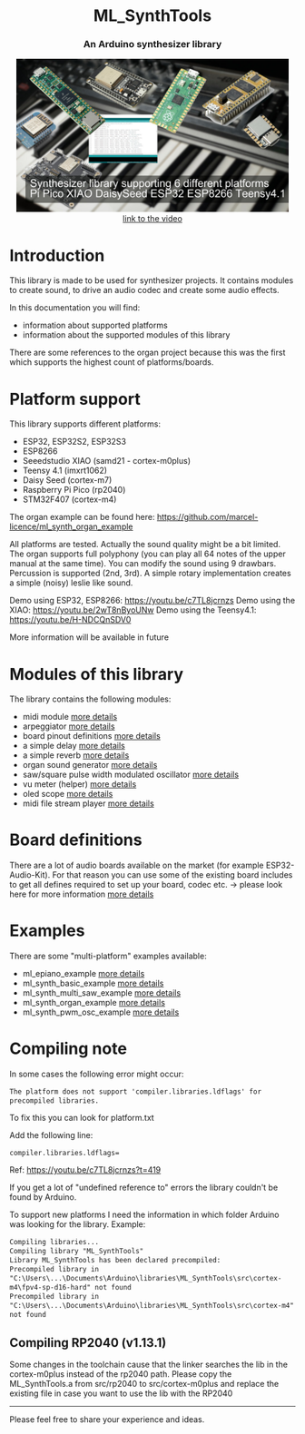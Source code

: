 <h1 align="center">ML_SynthTools</h1>
<h3 align="center">An Arduino synthesizer library</h3>  
<p align="center"> 
  <img src="extras/splash.jpg" alt="project picture" width="480px" height="270px"><br>
  <a href="https://youtu.be/9AHQ4mQrjE8">link to the video</a>
</p>


# Introduction

This library is made to be used for synthesizer projects. It contains modules to create sound, to drive an audio codec and create some audio effects. 

In this documentation you will find:
- information about supported platforms
- information about the supported modules of this library

There are some references to the organ project because this was the first which supports the highest count of platforms/boards.


# Platform support

This library supports different platforms:
- ESP32, ESP32S2, ESP32S3
- ESP8266
- Seeedstudio XIAO (samd21 - cortex-m0plus)
- Teensy 4.1 (imxrt1062)
- Daisy Seed (cortex-m7)
- Raspberry Pi Pico (rp2040)
- STM32F407 (cortex-m4)

The organ example can be found here: https://github.com/marcel-licence/ml_synth_organ_example

All platforms are tested. Actually the sound quality might be a bit limited.
The organ supports full polyphony (you can play all 64 notes of the upper manual at the same time).
You can modify the sound using 9 drawbars.
Percussion is supported (2nd, 3rd).
A simple rotary implementation creates a simple (noisy) leslie like sound.

Demo using ESP32, ESP8266: https://youtu.be/c7TL8jcrnzs
Demo using the XIAO: https://youtu.be/2wT8nByoUNw
Demo using the Teensy4.1: https://youtu.be/H-NDCQnSDV0

More information will be available in future


# Modules of this library

The library contains the following modules:
- midi module <a href="extras/midi_input.md">more details</a>
- arpeggiator <a href="extras/ml_arp.md">more details</a>
- board pinout definitions <a href="extras/ml_boards.md">more details</a>
- a simple delay <a href="extras/ml_delay.md">more details</a>
- a simple reverb [more details](extras/ml_reverb.md)
- organ sound generator <a href="extras/ml_organ.md">more details</a>
- saw/square pulse width modulated oscillator <a href="extras/ml_oscillator.md">more details</a>
- vu meter (helper) <a href="extras/ml_vu_meter.md">more details</a>
- oled scope <a href="extras/ml_scope.md">more details</a>
- midi file stream player <a href="extras/ml_midi_file_stream.md">more details</a>


# Board definitions

There are a lot of audio boards available on the market (for example ESP32-Audio-Kit).
For that reason you can use some of the existing board includes to get all defines
required to set up your board, codec etc.
-> please look here for more information <a href="extras/ml_board.md">more details</a>


# Examples

There are some "multi-platform" examples available:
- ml_epiano_example <a href="examples/ml_epiano_example/README.md">more details</a>
- ml_synth_basic_example <a href="examples/ml_synth_basic_example/README.md">more details</a>
- ml_synth_multi_saw_example <a href="examples/ml_synth_multi_saw_example/README.md">more details</a>
- ml_synth_organ_example <a href="examples/ml_synth_organ_example/README.md">more details</a>
- ml_synth_pwm_osc_example <a href="examples/ml_synth_pwm_osc_example/README.md">more details</a>


# Compiling note

In some cases the following error might occur: 
	
	The platform does not support 'compiler.libraries.ldflags' for precompiled libraries.
	
To fix this you can look for platform.txt

Add the following line: 

	compiler.libraries.ldflags=
	
Ref: https://youtu.be/c7TL8jcrnzs?t=419
	
If you get a lot of "undefined reference to" errors the library couldn't be found by Arduino.

To support new platforms I need the information in which folder Arduino was looking for the library. 
Example:

	Compiling libraries...
	Compiling library "ML_SynthTools"
	Library ML_SynthTools has been declared precompiled:
	Precompiled library in "C:\Users\...\Documents\Arduino\libraries\ML_SynthTools\src\cortex-m4\fpv4-sp-d16-hard" not found
	Precompiled library in "C:\Users\...\Documents\Arduino\libraries\ML_SynthTools\src\cortex-m4" not found

## Compiling RP2040 (v1.13.1)

Some changes in the toolchain cause that the linker searches the lib in the cortex-m0plus instead of the rp2040 path. Please copy the ML_SynthTools.a from src/rp2040 to src/cortex-m0plus and replace the existing file in case you want to use the lib with the RP2040

---

Please feel free to share your experience and ideas. 